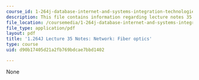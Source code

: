 ```yaml
---
course_id: 1-264j-database-internet-and-systems-integration-technologies-fall-2013
description: This file contains information regarding lecture notes 35.
file_location: /coursemedia/1-264j-database-internet-and-systems-integration-technologies-fall-2013/d90b17405d21a2fb769bdcae7bbd1402_MIT1_264JF13_lect_35.pdf
file_type: application/pdf
layout: pdf
title: '1.264J Lecture 35 Notes: Network: Fiber optics'
type: course
uid: d90b17405d21a2fb769bdcae7bbd1402

---
```

None